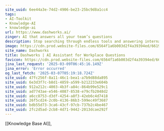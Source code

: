 ```yaml
---
site_uuid: 6ee44a3e-74d2-4906-be23-25bc9d8a1cc4
tags:
- AI-Toolkit
- Knowledge-AI
- knowledge-ai
url: https://www.dashworks.ai/
zinger: AI that answers all your team’s questions
description: Stop searching through endless tools and answering internal FAQs. Get instant answers with AI that searches all your company knowledge at once.
image: https://cdn.prod.website-files.com/6564f1a6b003d2f4a39394ed/66199c50193eddf2d2d84709_Dashworks-Open-Graph-Apr-2024.png
site_name: Dashworks
title: Dashworks | AI Assistant for Workplace Questions
favicon: https://cdn.prod.website-files.com/6564f1a6b003d2f4a39394ed/66203ddedd2cf71644d14c0c_fav.svg
jina_last_request: '2025-03-09T06:45:16.149Z'
jina_error: 'Error occurred'
og_last_fetch: '2025-03-07T05:19:18.724Z'
site_uuid: 47fc256f-8a11-46c1-bea1-a7b9d88da895
site_uuid: 6e3d3f7c-b8d1-4859-a599-b212233e604b
site_uuid: 912a212c-4003-4b3f-a84c-864b99e529c1
site_uuid: ad7743ae-e546-4087-8538-e79cfb2048d2
site_uuid: a6cc8753-d3df-4254-a8f3-42eb6c4d7418
site_uuid: 26f5cd24-2c0b-4136-86b3-599ec49f3687
site_uuid: bdb55d73-3ca6-43cf-97cb-737b2c4be467
site_uuid: 2fc2d5ad-2cb8-4d71-9442-2013dcae292f
---
```


[[Knowledge Base AI]], 
